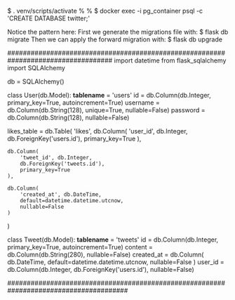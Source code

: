 
<!-- Activate the virtual environment if it is not already activated: -->
$ . venv/scripts/activate
%
% <!-- commands CLI -- create a database named twitter: -->
$ docker exec -i pg_container psql -c 'CREATE DATABASE twitter;'

<!-- CLI: cd flask/twitter -->
<!-- CLI: $ flask db migrate -->
Notice the pattern here:
    First we generate the migrations file with:
        $ flask db migrate
    Then we can apply the forward migration with:
        $ flask db upgrade

<!-- models.py -->
###################################################################################
import datetime
from flask_sqlalchemy import SQLAlchemy

db = SQLAlchemy()


class User(db.Model):
    __tablename__ = 'users'
    id = db.Column(db.Integer, primary_key=True, autoincrement=True)
    username = db.Column(db.String(128), unique=True, nullable=False)
    password = db.Column(db.String(128), nullable=False)


likes_table = db.Table(
    'likes',
    db.Column(
        'user_id', db.Integer,
        db.ForeignKey('users.id'),
        primary_key=True
    ),

    db.Column(
        'tweet_id', db.Integer,
        db.ForeignKey('tweets.id'),
        primary_key=True
    ),

    db.Column(
        'created_at', db.DateTime,
        default=datetime.datetime.utcnow,
        nullable=False
    )
)

class Tweet(db.Model):
    __tablename__ = 'tweets'
    id = db.Column(db.Integer, primary_key=True, autoincrement=True)
    content = db.Column(db.String(280), nullable=False)
    created_at = db.Column(
        db.DateTime,
        default=datetime.datetime.utcnow,
        nullable=False
    )
    user_id = db.Column(db.Integer, db.ForeignKey('users.id'), nullable=False)



#######################################################################################